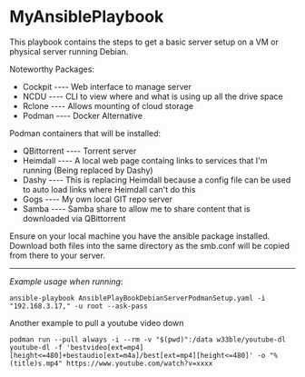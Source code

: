 # MyAnsiblePlaybook

This playbook contains the steps to get a basic server setup on a VM or physical server running Debian.

Noteworthy Packages:

+ Cockpit ---- Web interface to manage server
+ NCDU    ---- CLI to view where and what is using up all the drive space
+ Rclone  ---- Allows mounting of cloud storage
+ Podman  ---- Docker Alternative

Podman containers that will be installed:

+ QBittorrent ---- Torrent server
+ Heimdall    ---- A local web page containg links to services that I'm running (Being replaced by Dashy)
+ Dashy       ---- This is replacing Heimdall because a config file can be used to auto load links where Heimdall can't do this
+ Gogs        ---- My own local GIT repo server
+ Samba       ---- Samba share to allow me to share content that is downloaded via QBittorrent

Ensure on your local machine you have the ansible package installed. Download both files into the same directory as the smb.conf will be copied from there to your server.

---

_Example usage when running_:
```
ansible-playbook AnsiblePlayBookDebianServerPodmanSetup.yaml -i "192.168.3.17," -u root --ask-pass
```
Another example to pull a youtube video down
```
podman run --pull always -i --rm -v "$(pwd)":/data w33ble/youtube-dl youtube-dl -f 'bestvideo[ext=mp4][height<=480]+bestaudio[ext=m4a]/best[ext=mp4][height<=480]' -o "%(title)s.mp4" https://www.youtube.com/watch?v=xxxx
```
